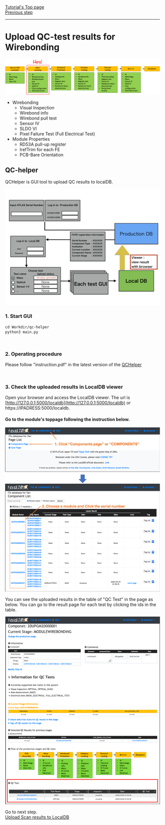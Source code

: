[Tutorial's Top page](flow.md)<br>
[Previous step](upload_itkpdbare.md)<br>
<hr>

# Upload QC-test results for Wirebonding


![demo scan](../images/qc-flow/stage_wire.png)

- Wirebonding
  - Visual Inspection
  - Wirebond info
  - Wirebond pull test
  - Sensor IV
  - SLDO VI
  - Pixel Failure Test (Full Electrical Test)
- Module Properties
  - RD53A pull-up register
  - IrefTrim for each FE
  - PCB-Bare Orientation


## QC-helper
QCHelper is GUI tool to upload QC results to localDB.

![demo scan](../images/qc-flow/QCHepler_structure.png)

### 1. Start GUI

```
cd Workdir/qc-helper
python3 main.py
```
<br>

### 2. Operating procedure

Please follow "instruction.pdf" in the latest version of the [QCHelper](https://gitlab.cern.ch/atlas-itk/sw/db/pixels/qc-viz-tools-dev/qc-helper/-/tree/master/doc/Instruction)

<br>

### 3. Check the uploaded results in LocalDB viewer

Open your browser and access the LocalDB viewer.
The url is [http://127.0.0.1:5000/localdb](http://127.0.0.1:5000/localdb) or https://IPADRESS:5000/localdb.

#### Go to the module's toppage following the instruction below.
![demo scan](../images/qc-flow/goto_module_toppage.png)

You can see the uploaded results in the table of "QC Test" in the page as below.
You can go to the result page for each test by clicking the ids in the table.

![demo scan](../images/qc-flow/view_QC_test.png)

Go to next step.<br>
[Upload Scan results to LocalDB](scanconsole.md)<br>
